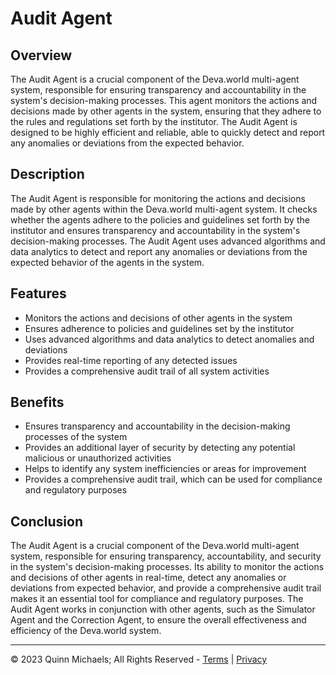 # Audit Agent

## Overview

The Audit Agent is a crucial component of the Deva.world multi-agent system, responsible for ensuring transparency and accountability in the system's decision-making processes. This agent monitors the actions and decisions made by other agents in the system, ensuring that they adhere to the rules and regulations set forth by the institutor. The Audit Agent is designed to be highly efficient and reliable, able to quickly detect and report any anomalies or deviations from the expected behavior.

## Description

The Audit Agent is responsible for monitoring the actions and decisions made by other agents within the Deva.world multi-agent system. It checks whether the agents adhere to the policies and guidelines set forth by the institutor and ensures transparency and accountability in the system's decision-making processes. The Audit Agent uses advanced algorithms and data analytics to detect and report any anomalies or deviations from the expected behavior of the agents in the system.

## Features
- Monitors the actions and decisions of other agents in the system
- Ensures adherence to policies and guidelines set by the institutor
- Uses advanced algorithms and data analytics to detect anomalies and deviations
- Provides real-time reporting of any detected issues
- Provides a comprehensive audit trail of all system activities

## Benefits
- Ensures transparency and accountability in the decision-making processes of the system
- Provides an additional layer of security by detecting any potential malicious or unauthorized activities
- Helps to identify any system inefficiencies or areas for improvement
- Provides a comprehensive audit trail, which can be used for compliance and regulatory purposes

## Conclusion

The Audit Agent is a crucial component of the Deva.world multi-agent system, responsible for ensuring transparency, accountability, and security in the system's decision-making processes. Its ability to monitor the actions and decisions of other agents in real-time, detect any anomalies or deviations from expected behavior, and provide a comprehensive audit trail makes it an essential tool for compliance and regulatory purposes. The Audit Agent works in conjunction with other agents, such as the Simulator Agent and the Correction Agent, to ensure the overall effectiveness and efficiency of the Deva.world system.

---

&copy; 2023 Quinn Michaels; All Rights Reserved - [Terms](../terms) | [Privacy](../privacy)
